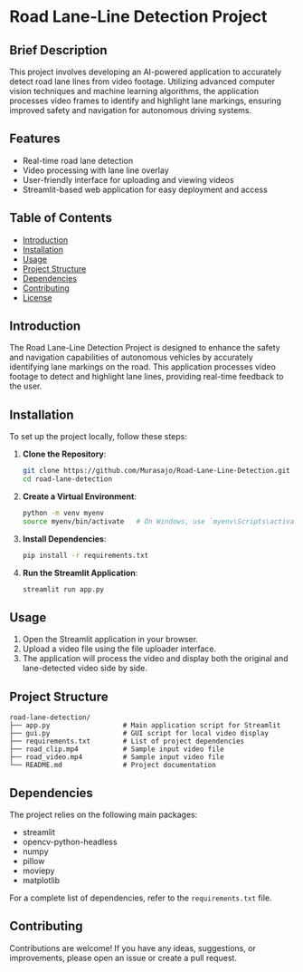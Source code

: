 # Road Lane-Line Detection Project

## Brief Description

This project involves developing an AI-powered application to accurately detect road lane lines from video footage. Utilizing advanced computer vision techniques and machine learning algorithms, the application processes video frames to identify and highlight lane markings, ensuring improved safety and navigation for autonomous driving systems.

## Features

- Real-time road lane detection
- Video processing with lane line overlay
- User-friendly interface for uploading and viewing videos
- Streamlit-based web application for easy deployment and access

## Table of Contents

- [Introduction](#introduction)
- [Installation](#installation)
- [Usage](#usage)
- [Project Structure](#project-structure)
- [Dependencies](#dependencies)
- [Contributing](#contributing)
- [License](#license)

## Introduction

The Road Lane-Line Detection Project is designed to enhance the safety and navigation capabilities of autonomous vehicles by accurately identifying lane markings on the road. This application processes video footage to detect and highlight lane lines, providing real-time feedback to the user.

## Installation

To set up the project locally, follow these steps:

1. **Clone the Repository**:

    ```bash
    git clone https://github.com/Murasajo/Road-Lane-Line-Detection.git
    cd road-lane-detection
    ```

2. **Create a Virtual Environment**:

    ```bash
    python -m venv myenv
    source myenv/bin/activate   # On Windows, use `myenv\Scripts\activate`
    ```

3. **Install Dependencies**:

    ```bash
    pip install -r requirements.txt
    ```

4. **Run the Streamlit Application**:

    ```bash
    streamlit run app.py
    ```

## Usage

1. Open the Streamlit application in your browser.
2. Upload a video file using the file uploader interface.
3. The application will process the video and display both the original and lane-detected video side by side.

## Project Structure

```
road-lane-detection/
├── app.py                  # Main application script for Streamlit
├── gui.py                  # GUI script for local video display
├── requirements.txt        # List of project dependencies
├── road_clip.mp4           # Sample input video file
├── road_video.mp4          # Sample input video file
└── README.md               # Project documentation
```

## Dependencies

The project relies on the following main packages:

- streamlit
- opencv-python-headless
- numpy
- pillow
- moviepy
- matplotlib

For a complete list of dependencies, refer to the `requirements.txt` file.

## Contributing

Contributions are welcome! If you have any ideas, suggestions, or improvements, please open an issue or create a pull request.
